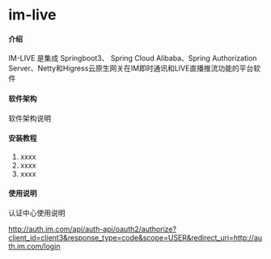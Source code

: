 # im-live

#### 介绍

IM-LIVE 是集成 Springboot3、 Spring Cloud Alibaba、Spring Authorization Server、Netty和Higress云原生网关在IM即时通讯和LIVE直播推流功能的平台软件 
#### 软件架构
软件架构说明


#### 安装教程

1.  xxxx
2.  xxxx
3.  xxxx

#### 使用说明
认证中心使用说明

http://auth.im.com/api/auth-api/oauth2/authorize?client_id=client3&response_type=code&scope=USER&redirect_uri=http://auth.im.com/login